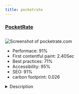 ```yaml
---
title: pocketrate
---
```


<div style="height: 3rem">
  <a href="https://www.pocketrate.com"><h3>PocketRate</h3></a>
</div>
<img loading="lazy" src="/images/thumbs/pocketrate.com.jpg" alt="Screenshot of pocketrate.com" />
<ul>
  <li>Performace: 91%</li>
  <li>
    First contentful paint:
    2.40Sec
  </li>
  <li>Best practices: 71%</li>
  <li>Accessibility: 95%</li>
  <li>SEO: 91%</li>
  <li>carbon footprint: 0.026</li>
</ul>
<details>
  <summary>Description</summary>
  <p>PocketRate is a popular personal finance price comparison site in the UK.
The site compares products ranging from savings accounts and loans to broadband and energy providers.
PocketRate have partnered with a number of the top UK financial services providers to offer free to use comparison tables enabling visitors to compare features, benefits and prices.Joomla was selected for its rapid development creation and its sophisticated content management functionality, which can be difficult to achieve in other CMS platforms.

The site is based on the Helix Ultimate framework with Bootstrap 4 and predominantly uses the DJ-Catalog2 extension to generate the price comparison tables.

Some information pages and individual modules are created using Joomshaper's Page Builder tool with the rest based on native Joomla functionality and Bootstrap 4.

The site makes use of the Google Structured Data plugin for SEO together with the Optimize Pro plugin for improvements in speed.

Some difficulties were encountered when trying to hide modules on pages that are system generated through the price comparison tool. These pages automatically show the modules that are attached to the parent menu item. This problem was overcome by using the Advanced Module Manager plugin, which adds assignment options that are missing from the core.</p>
</details>

